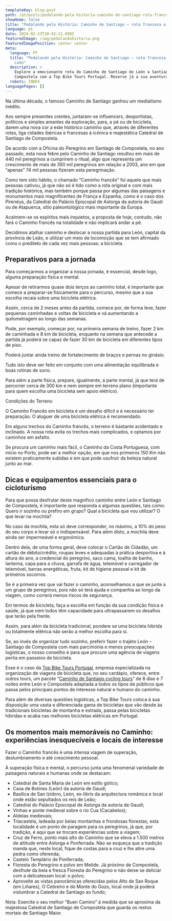 ```yaml
---
templateKey: blog-post
path: /pt/posts/pedalando-pela-historia-caminho-de-santiago-rota-francesa-a-partir-de-leon//
showHome: false
title: "Pedalando pela História: Caminho de Santiago – rota francesa a partir de León"
language: pt
date: 2024-02-23T10:43:21.698Z
featuredImage: /img/pedalandohistoria.png
featuredImagePosition: center center
meta:
  language: PT
  title: "Pedalando pela História: Caminho de Santiago – rota francesa a partir de
    León"
  description: >
    Explore a emocionante rota do Caminho de Santiago de León a Santiago de
    Compostela com a Top Bike Tours Portugal. Reserve já a sua aventura!
  robots: INDEX
languagePages: []
---
```

Na última década, o famoso Caminho de Santiago ganhou um mediatismo inédito.

Aos sempre presentes crentes, juntaram-se influencers, desportistas, políticos e simples amantes da exploração, para, a pé ou de bicicleta, darem uma nova cor a este histórico caminho que, através de diferentes rotas, liga cidades ibéricas e francesas à icónica e majestática Catedral de Santiago de Compostela.

De acordo com a Oficina do Peregrino em Santiago de Compostela, no ano passado, esta nova febre pelo Caminho de Santiago resultou em mais de 440 mil peregrinos a cumprirem o ritual, algo que representa um crescimento de mais de 350 mil peregrinos em relação a 2003, ano em que “apenas” 74 mil pessoas fizeram esta peregrinação.

Como tem sido hábito, o chamado “Caminho francês” foi aquele que mais pessoas cativou, já que não só é tido como a rota original e com mais tradição histórica, mas também porque passa por algumas das paisagens e monumentos mais magnificentes de França e Espanha, como é o caso dos Pirenéus, da Catedral do Palácio Episcopal de Astorga da autoria de Gaudí ou de Atapuerca, sítio paleontológico mais importante da Europa.

Acalmem-se os espíritos mais inquietos, a proposta de hoje, contudo, não fará o Caminho francês na totalidade e não implicará andar a pé.

Decidimos atalhar caminho e deslocar a nossa partida para León, capital da província de Leão, e utilizar um meio de locomoção que se tem afirmado como o predileto de cada vez mais pessoas: a bicicleta. 

## Preparativos para a jornada

Para começarmos a organizar a nossa jornada, é essencial, desde logo, alguma preparação física e mental.

Apesar de retirarmos quase dois terços ao caminho total, é importante que comece a preparar-se fisicamente para o percurso, mesmo que a sua escolha recaia sobre uma bicicleta elétrica.

Assim, cerca de 2 meses antes da partida, comece por, de forma leve, fazer pequenas caminhadas e voltas de bicicleta e vá aumentando a quilometragem ao longo das semanas.

Pode, por exemplo, começar por, na primeira semana de treino, fazer 2 km de caminhada e 8 km de bicicleta, enquanto na semana que antecede a partida já poderá se capaz de fazer 30 km de bicicleta em diferentes tipos de piso.

Poderá juntar ainda treino de fortalecimento de braços e pernas no ginásio.

Tudo isto deve ser feito em conjunto com uma alimentação equilibrada e boas rotinas de sono.

Para além a parte física, prepare, igualmente, a parte mental, já que terá de percorrer cerca de 300 km e nem sempre em terreno plano (importante para quem escolha uma bicicleta sem apoio elétrico).

Condições do Terreno

O Caminho Francês em bicicleta é um desafio difícil e é necessário ter preparação. O aluguer de uma bicicleta elétrica é recomendado.

Em alguns trechos do Caminho francês, o terreno é bastante acidentado e inclinado. A nossa rota evita os trechos mais complicados, e optamos por caminhos em asfalto.

Se procura um caminho mais fácil, o Caminho da Costa Portuguesa, com início no Porto, pode ser a melhor opção, em que nos primeiros 150 Km não existem praticamente subidas e em que pode usufruir da beleza natural junto ao mar.

## Dicas e equipamentos essenciais para o cicloturismo

Para que possa desfrutar deste magnifico caminho entre León e Santiago de Compostela, é importante que responda a algumas questões, tais como: Quero ir sozinho ou prefiro em grupo? Qual a bicicleta que vou utilizar? O que levar na mochila?

No caso da mochila, esta só deve corresponder, no máximo, a 10% do peso do seu corpo e levar só o indispensável. Para além disto, a mochila deve ainda ser impermeável e ergonómica.

Dentro dela, de uma forma geral, deve colocar o Cartão de Cidadão, um cartão de débito/crédito, roupas leves e adequadas à prática desportiva e à altura do ano, a credencial do peregrino, saco cama, toalha de banho, lanterna, capa para a chuva, garrafa de água, telemóvel e carregador de telemóvel, barras energéticas, fruta, kit de higiene pessoal e kit de primeiros socorros.

Se é a primeira vez que vai fazer o caminho, aconselhamos a que se junte a um grupo de peregrinos, pois não só terá ajuda e companhia ao longo da viagem, como correrá menos riscos de segurança.

Em termos de bicicleta, faça a escolha em função da sua condição física e saúde, já que nem todos têm capacidade para ultrapassarem os desafios que terão pela frente.

Assim, para além da bicicleta tradicional, pondere se uma bicicleta hibrida ou totalmente elétrica não serão a melhor escolha para si.

Se, ao invés de organizar tudo sozinho, preferir fazer o trajeto León – Santiago de Compostela com mais parcimónia e menos preocupações logísticas, o nosso conselho é para que procure uma agência de viagens perita em passeios de bicicleta.

Esse é o caso da [Top Bike Tours Portugal](https://topbiketoursportugal.com/), empresa especializada na organização de viagens de bicicleta que, no seu cardápio, oferece, entre outros tours, um pacote “[Caminho de Santiago cycling tours](https://topbiketoursportugal.com/santiago-compostela-pela-costa/)” de 8 dias e 7 noites entre León e Compostela adaptada a todos os tipos de públicos que passa pelos principais pontos de interesse natural e humano do caminho.

Para além de diversas questões logísticas, a Top Bike Tours coloca à sua disposição uma vasta e diferenciada gama de bicicletas que vão desde às tradicionais bicicletas de montanha e estrada, passa pelas bicicletas hibridas e acaba nas melhores bicicletas elétricas em Portugal.

## Os momentos mais memoráveis no Caminho: experiências inesquecíveis e locais de interesse

Fazer o Caminho francês é uma intensa viagem de superação, deslumbramento e até crescimento pessoal.

À superação física e mental, o percurso junta uma fenomenal variedade de paisagens naturais e humanas onde se destacam:

* Catedral de Santa Maria de León em estilo gótico;
* Casa de Botines (León) da autoria de Gaudí;
* Basílica de San Izidoro, León, ex-libris da arquitectura românica e local onde estão sepultados os reis de Leão;
* Catedral do Palácio Episcopal de Astorga da autoria de Gaudí;
* Vinhas e ponte medieval sobre o rio Cua (Cacabelos);
* Aldeias medievais;
* Tríacastela, ladeada por belas montanhas e frondosas florestas, esta localidade é um ponto de paragem para os peregrinos, já que, por tradição, é aqui que se trocam experiências sobre a viagem;
* Cruz de Ferro, ponto mais alto do Caminho que se eleva a 1.500 metros de altitude entre Astorga e Ponferrada. Não se esqueça que a tradição manda que, neste local, fique de costas para a cruz e lhe atire uma pedra como oferenda;
* Castelo Templário de Ponferrada;
* Floresta do Peregrino e polvo em Melide. Já próximo de Compostela, desfrute da bela e fresca Floresta do Peregrino e não deixe se deliciar com a delicatessen local: o polvo;
* Aproveite as vistas panorâmicas oferecidas pelos Alto de San Roque (em Liñares), O Cebreiro e do Monte do Gozo, local onde já poderá vislumbrar a Catedral de Santiago ao fundo;

Nota: Exercite o seu melhor “Buen Camino” à medida que se aproxima da majestosa Catedral de Santiago de Compostela que guarda os restos mortais de Santiago Maior.